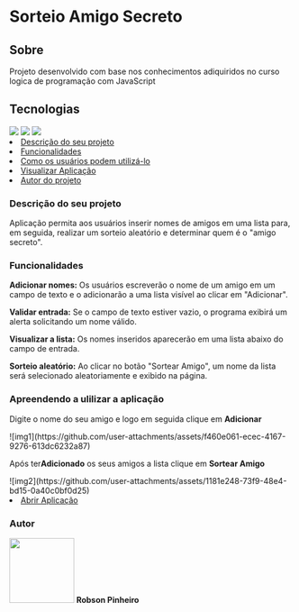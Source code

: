 <h1 text-align=center>Sorteio Amigo Secreto</h1>
<h2>Sobre</h2>
<p>Projeto desenvolvido com base nos conhecimentos adiquiridos no curso logica de programação com JavaScript</p>
<h2>Tecnologias</h2>
<div>
<img src="https://img.shields.io/badge/HTML-DC0A00?style=for-the-badge&logo=html5&logoColor=white">
<img src="https://img.shields.io/badge/CSS-3d4cff?&style=for-the-badge&logo=css3&logoColor=white">
<img src="https://img.shields.io/badge/JavaScript-F7DF1E?style=for-the-badge&logo=javascript&logoColor=black">
</div>
<li><a href="#descprojeto">Descrição do seu projeto</a></li>
<li><a href="#funcionalidades">Funcionalidades</a></li>    
<li><a href="#comousar">Como os usuários podem utilizá-lo</a></li>
<li><a href="https://sorteio-amigo-secreto-seven.vercel.app/">Visualizar Aplicação</a></li>
<li><a href="#autor">Autor do projeto</a></li>
<h3 id="descprojeto">Descrição do seu projeto</h3>
<p>Aplicação permita aos usuários inserir nomes de amigos em uma lista para, em seguida, realizar um sorteio aleatório e determinar quem é o "amigo secreto".</p>
<h3 id="funcionalidades">Funcionalidades</h3>
<p><strong>Adicionar nomes:</strong> Os usuários escreverão o nome de um amigo em um campo de texto e o adicionarão a uma lista visível ao clicar em "Adicionar".</p>
<p><strong>Validar entrada:</strong> Se o campo de texto estiver vazio, o programa exibirá um alerta solicitando um nome válido.</p>
<p><strong>Visualizar a lista:</strong> Os nomes inseridos aparecerão em uma lista abaixo do campo de entrada.</p>
<p><strong>Sorteio aleatório:</strong> Ao clicar no botão "Sortear Amigo", um nome da lista será selecionado aleatoriamente e exibido na página.</p>
<h3 id="comousar">Apreendendo a ulilizar a aplicação</h3>
<p>Digite o nome do seu amigo e logo em seguida clique em <strong>Adicionar</strong></p>
![img1](https://github.com/user-attachments/assets/f460e061-ecec-4167-9276-613dc6232a87)
<p>Após ter<strong>Adicionado</strong> os seus amigos a lista clique em <strong>Sortear Amigo</strong></p>
![img2](https://github.com/user-attachments/assets/1181e248-73f9-48e4-bd15-0a40c0bf0d25)
<li><a href="https://sorteio-amigo-secreto-seven.vercel.app/">Abrir Aplicação</a></li>
<h3 id="#autor">Autor</h3>
<img src="https://avatars.githubusercontent.com/u/45153140?v=4" width=115>
<strong>Robson Pinheiro</strong>


